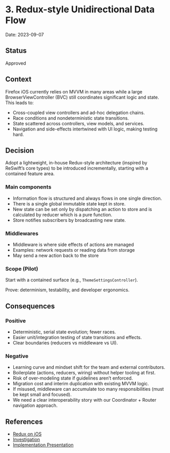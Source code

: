 # 3. Redux-style Unidirectional Data Flow

Date: 2023-09-07

## Status

Approved

## Context

Firefox iOS currently relies on MVVM in many areas while a large BrowserViewController (BVC) still coordinates significant logic and state. This leads to:
- Cross-coupled view controllers and ad-hoc delegation chains.
- Race conditions and nondeterministic state transitions.
- State scattered across controllers, view models, and services.
- Navigation and side-effects intertwined with UI logic, making testing hard.

## Decision

Adopt a lightweight, in-house Redux-style architecture (inspired by ReSwift’s core types) to be introduced incrementally, starting with a contained feature area.

### Main components

- Information flow is structured and always flows in one single direction.
- There is a single global immutable state kept in store.
- New state can be set only by dispatching an action to store and is calculated by reducer which is a pure function.
- Store notifies subscribers by broadcasting new state.

### Middlewares

- Middleware is where side effects of actions are managed
- Examples: network requests or reading data from storage
- May send a new action back to the store

### Scope (Pilot)

Start with a contained surface (e.g., `ThemeSettingsController`).

Prove: determinism, testability, and developer ergonomics.

## Consequences

### Positive

- Deterministic, serial state evolution; fewer races.
- Easier unit/integration testing of state transitions and effects.
- Clear boundaries (reducers vs middleware vs UI).

### Negative

- Learning curve and mindset shift for the team and external contributors.
- Boilerplate (actions, reducers, wiring) without helper tooling at first.
- Risk of over-modeling state if guidelines aren’t enforced.
- Migration cost and interim duplication with existing MVVM logic.
- If misused, middleware can accumulate too many responsibilities (must be kept small and focused).
- We need a clear interoperability story with our Coordinator + Router navigation approach.

## References
- [Redux on iOS](https://docs.google.com/presentation/d/1_uEOyjK-Hr0schRf0oDOqMCCQ7_IjrXZg10vlrtepBU/edit?usp=sharing)
- [Investigation](https://docs.google.com/document/d/1dVzwrWktGYA6J_4eya3_bay6KQdED9ACiZ81ZfY679w/edit?usp=sharing)
- [Implementation Presentation](https://docs.google.com/presentation/d/1SYgu-1pqyRhdkto0ImNpCWvBKgf1ufDeijHKJ2toYoI/edit?usp=sharing)